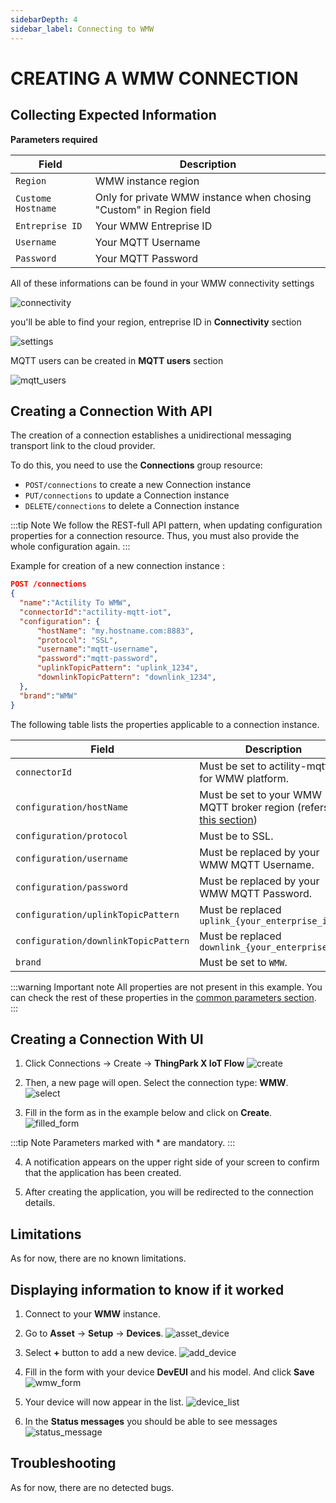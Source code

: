 ```yaml
---
sidebarDepth: 4
sidebar_label: Connecting to WMW
---
```


# CREATING A WMW CONNECTION

## Collecting Expected Information

**Parameters required**

| Field | Description |
| ------ | ----------- |
| ```Region``` | WMW instance region |
| ```Custome Hostname``` | Only for private WMW instance when chosing "Custom" in Region field |
| ```Entreprise ID``` | Your WMW Entreprise ID |
| ```Username``` | Your MQTT Username |
| ```Password``` | Your MQTT Password |


All of these informations can be found in your WMW connectivity settings

![connectivity](images/connectivy.png)

you'll be able to find your region, entreprise ID in **Connectivity** section

![settings](images/settings.png)

MQTT users can be created in **MQTT users** section

![mqtt_users](images/mqtt_users.png)



## Creating a Connection With API

The creation of a connection establishes a unidirectional messaging transport link to the cloud provider.

To do this, you need to use the **Connections** group resource:
*	`POST/connections` to create a new Connection instance
*	`PUT/connections` to update a Connection instance
*	`DELETE/connections` to delete a Connection instance


:::tip Note
We follow the REST-full API pattern, when updating configuration properties for a connection resource. Thus, you must also provide the whole configuration again.
:::

Example for creation of a new connection instance :

```json
POST /connections
{
  "name":"Actility To WMW",
  "connectorId":"actility-mqtt-iot",
  "configuration": {
      "hostName": "my.hostname.com:8883",
      "protocol": "SSL",
      "username":"mqtt-username",
      "password":"mqtt-password",
      "uplinkTopicPattern": "uplink_1234",
      "downlinkTopicPattern": "downlink_1234",
  },
  "brand":"WMW"
}
```

The following table lists the properties applicable to a connection instance.

| Field | Description |
| ------ | ----------- |
| ```connectorId``` | Must be set to actility-mqtt-iot for WMW platform. |
| ```configuration/hostName``` | Must be set to your WMW MQTT broker region (refers to [this section](#collecting-expected-information)) |
| ```configuration/protocol``` | Must be to SSL. |
| ```configuration/username``` | Must be replaced by your WMW MQTT Username. |
| ```configuration/password``` | Must be replaced by your WMW MQTT Password. |
| ```configuration/uplinkTopicPattern``` | Must be replaced ```uplink_{your_enterprise_id}``` |
| ```configuration/downlinkTopicPattern``` | Must be replaced ```downlink_{your_enterprise_id}``` |
| ```brand``` | Must be set to ```WMW```. |

:::warning Important note
All properties are not present in this example. You can check the rest of these properties in the [common parameters section](../../Getting%20started/Setting%20Up%20A%20Connection%20instance/About_connections#common-parameters).
:::

## Creating a Connection With UI

1. Click Connections -&gt; Create -&gt; **ThingPark X IoT Flow**
![create](images/create.png)


2. Then, a new page will open. Select the connection type: **WMW**.
![select](images/select.png)

3. Fill in the form as in the example below and click on **Create**.
![filled_form](images/filled_form.png)

:::tip Note
Parameters marked with * are mandatory.
:::

4. A notification appears on the upper right side of your screen to confirm that the application has been created.

5. After creating the application, you will be redirected to the connection details.

## Limitations

As for now, there are no known limitations.

## Displaying information to know if it worked

1. Connect to your **WMW** instance.

2. Go to **Asset** -&gt; **Setup** -&gt; **Devices**.
![asset_device](images/asset_device.png)

3. Select **+** button to add a new device.
![add_device](images/add_device.png)

4. Fill in the form with your device **DevEUI** and his model. And click **Save**
![wmw_form](images/wmw_form.png)

5. Your device will now appear in the list.
![device_list](images/list.png)

6. In the **Status messages** you should be able to see messages
![status_message](images/status_message.png)

## Troubleshooting

As for now, there are no detected bugs.
